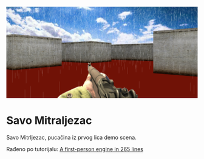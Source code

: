 ![](screen.png)

# Savo Mitraljezac

Savo Mitrljezac, pucačina iz prvog lica demo scena.

Rađeno po tutorijalu: [A first-person engine in 265 lines](http://www.playfuljs.com/a-first-person-engine-in-265-lines/)
